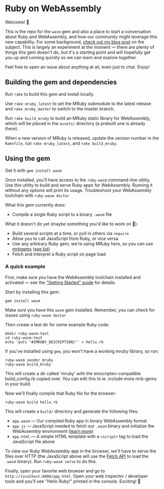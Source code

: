 # Ruby on WebAssembly

Welcome! 👋

This is the repo for the `wasm` gem and also a place to start a conversation about Ruby and WebAssembly, and how our community might leverage this new capability. For some background, [check out my blog post](http://www.blacktm.com/blog/ruby-on-webassembly) on the subject. This is largely an experiment at the moment — there are plenty of things this gem doesn't do, but it's a starting point and will hopefully get you up and running quickly so we can learn and explore together.

Feel free to open an issue about anything at all, even just to chat. Enjoy!

## Building the gem and dependencies

Run `rake` to build this gem and install locally.

Use `rake mruby_latest` to set the MRuby submodule to the latest release and `rake mruby_master` to switch to the master branch.

Run `rake build_mruby` to build an MRuby static library for WebAssembly, which will be placed in the `assets/` directory (a prebuilt one is already there).

When a new version of MRuby is released, update the version number in the `Rakefile`, run `rake mruby_latest`, and `rake build_mruby`.

## Using the gem

Get it with `gem install wasm`

Once installed, you'll have access to the `ruby-wasm` command-line utility. Use this utility to build and serve Ruby apps for WebAssembly. Running it without any options will print its usage. Troubleshoot your WebAssembly toolchain with `ruby-wasm doctor`

What this gem currently does:
- Compile a single Ruby script to a binary `.wasm` file

What it doesn't do yet (maybe something you'd like to work on 🤔):
- Build several scripts at a time, or pull in others via `require`
- Allow you to call JavaScript from Ruby, or vice versa
- Use any arbitrary Ruby gem; we're using MRuby here, so you _can_ use [mrbgems](https://github.com/mruby/mruby/wiki/Mrbgems-FAQ) ([see list](https://github.com/mruby/mgem-list))
- Fetch and interpret a Ruby script on page load

### A quick example

First, make sure you have the WebAssembly toolchain installed and activated — see the ["Getting Started" guide](http://webassembly.org/getting-started/developers-guide) for details.

Start by installing this gem:

```
gem install wasm
```

Make sure you have this `wasm` gem installed. Remember, you can check for issues using `ruby-wasm doctor`

Then create a test dir for some example Ruby code:

```
mkdir ruby-wasm-test
cd ruby-wasm-test
echo 'puts "#{MRUBY_DESCRIPTION}"' > hello.rb
```

If you've installed using `gem`, you won't have a working mruby library, so run:

```
ruby-wasm vendor_mruby
ruby-wasm build_mruby
```

This will create a dir called 'mruby' with the emscripten-compatible build_config.rb copied over. You can edit this to ie. include more mrb-gems in your build.

Now we'll finally compile that Ruby file for the browser:

```
ruby-wasm build hello.rb
```

This will create a `build/` directory and generate the following files:
- `app.wasm` — Our compiled Ruby app in binary WebAssembly format
- `app.js` — JavaScript needed to fetch our `.wasm` binary and initialize the WebAssembly environment ([learn more](http://webassembly.org/getting-started/js-api))
- `app.html` — A simple HTML template with a `<script>` tag to load the JavaScript file above

To view our Ruby WebAssembly app in the browser, we'll have to serve the files over HTTP (the JavaScript above will use the [Fetch API](https://developer.mozilla.org/en-US/docs/Web/API/Fetch_API) to load the `.wasm` binary). Run `ruby-wasm serve` to do this.

Finally, open your favorite web browser and go to `http://localhost:8000/app.html`. Open your web inspector / developer tools and you'll see "Hello Ruby!" printed in the console. Exciting! 🙌
